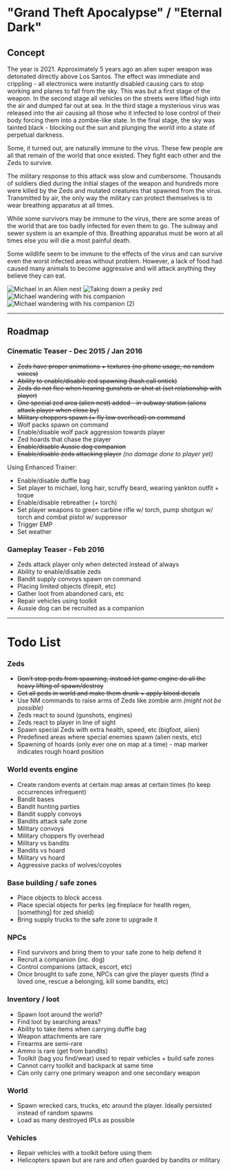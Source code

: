 # "Grand Theft Apocalypse" / "Eternal Dark"

## Concept
The year is 2021. Approximately 5 years ago an alien super weapon was detonated directly above Los Santos. The effect was immediate and crippling - all electronics were instantly disabled causing cars to stop working and planes to fall from the sky. This was but a first stage of the weapon. In the second stage all vehicles on the streets were lifted high into the air and dumped far out at sea. In the third stage a mysterious virus was released into the air causing all those who it infected to lose control of their body forcing them into a zombie-like state. In the final stage, the sky was tainted black - blocking out the sun and plunging the world into a state of perpetual darkness.

Some, it turned out, are naturally immune to the virus. These few people are all that remain of the world that once existed. They fight each other and the Zeds to survive.

The military response to this attack was slow and cumbersome. Thousands of soldiers died during the initial stages of the weapon and hundreds more were killed by the Zeds and mutated creatures that spawned from the virus. Transmitted by air, the only way the military can protect themselves is to wear breathing apparatus at all times.

While some survivors may be immune to the virus, there are some areas of the world that are too badly infected for even them to go. The subway and sewer system is an example of this. Breathing apparatus must be worn at all times else you will die a most painful death.

Some wildlife seem to be immune to the effects of the virus and can survive even the worst infected areas without problem. However, a lack of food had caused many animals to become aggressive and will attack anything they believe they can eat.

![Michael in an Alien nest](http://i.imgur.com/4ALUaZg.jpg)
![Taking down a pesky zed](http://i.imgur.com/s9G6mfl.jpg)
![Michael wandering with his companion](http://i.imgur.com/jtMLvvA.jpg)
![Michael wandering with his companion (2)](http://i.imgur.com/q5bUnnN.jpg)


***

## Roadmap

### Cinematic Teaser - Dec 2015 / Jan 2016
- ~~Zeds have proper animations + textures (no phone usage, no random voices)~~
- ~~Ability to enable/disable zed spawning (hash call ontick)~~
- ~~Zeds do not flee when hearing gunshots or shot at (set relationship with player)~~
- ~~One special zed area (alien nest) added - in subway station (aliens attack player when close by)~~
- ~~Military choppers spawn (+ fly low overhead) on command~~
- Wolf packs spawn on command
- Enable/disable wolf pack aggression towards player
- Zed hoards that chase the player
- ~~Enable/disable Aussie dog companion~~
- ~~Enable/disable zeds attacking player~~ *(no damage done to player yet)*

Using Enhanced Trainer:
- Enable/disable duffle bag
- Set player to michael, long hair, scruffy beard, wearing yankton outfit + toque
- Enable/disable rebreather (+ torch)
- Set player weapons to green carbine rifle w/ torch, pump shotgun w/ torch and combat pistol w/ suppressor
- Trigger EMP
- Set weather

### Gameplay Teaser - Feb 2016
- Zeds attack player only when detected instead of always
- Ability to enable/disable zeds
- Bandit supply convoys spawn on command
- Placing limited objects (firepit, etc)
- Gather loot from abandoned cars, etc
- Repair vehicles using toolkit
- Aussie dog can be recruited as a companion

***

# Todo List

### Zeds
- ~~Don't stop peds from spawning, instead let game engine do all the heavy lifting of spawn/destroy~~
- ~~Get all peds in world and make them drunk + apply blood decals~~
- Use NM commands to raise arms of Zeds like zombie arm *(might not be possible)*
- Zeds react to sound (gunshots, engines)
- Zeds react to player in line of sight
- Spawn special Zeds with extra health, speed, etc (bigfoot, alien)
- Predefined areas where special enemies spawn (alien nests, etc)
- Spawning of hoards (only ever one on map at a time) - map marker indicates rough hoard position

### World events engine
- Create random events at certain map areas at certain times (to keep occurrences infrequent)
- Bandit bases
- Bandit hunting parties
- Bandit supply convoys
- Bandits attack safe zone
- Military convoys
- Military choppers fly overhead
- Military vs bandits
- Bandits vs hoard
- Military vs hoard
- Aggressive packs of wolves/coyotes

### Base building / safe zones
- Place objects to block access
- Place special objects for perks (eg fireplace for health regen, [something] for zed shield)
- Bring supply trucks to the safe zone to upgrade it

### NPCs
- Find survivors and bring them to your safe zone to help defend it
- Recruit a companion (inc. dog)
- Control companions (attack, escort, etc)
- Once brought to safe zone, NPCs can give the player quests (find a loved one, rescue a belonging, kill some bandits, etc)

### Inventory / loot
- Spawn loot around the world?
- Find loot by searching areas?
- Ability to take items when carrying duffle bag
- Weapon attachments are rare
- Firearms are semi-rare
- Ammo is rare (get from bandits)
- Toolkit (bag you find/wear) used to repair vehicles + build safe zones
- Cannot carry toolkit and backpack at same time
- Can only carry one primary weapon and one secondary weapon

### World
- Spawn wrecked cars, trucks, etc around the player. Ideally persisted instead of random spawns
- Load as many destroyed IPLs as possible

### Vehicles
- Repair vehicles with a toolkit before using them
- Helicopters spawn but are rare and often guarded by bandits or military
